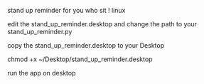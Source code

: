stand up reminder for you who sit ! linux

edit the stand_up_reminder.desktop and change the path to your stand_up_reminder.py

copy the stand_up_reminder.desktop to your Desktop

chmod +x ~/Desktop/stand_up_reminder.desktop

run the app on desktop